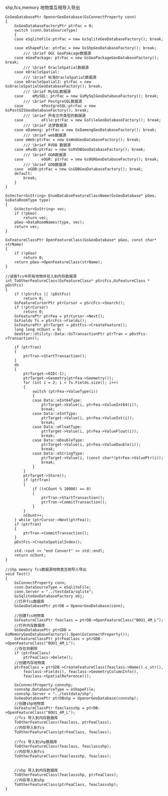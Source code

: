 shp,fcs,memory 地物类互相导入导出

	GsGeoDatabasePtr OpenorGeoDatabase(GsConnectProperty conn)
	{
		GsGeoDatabaseFactoryPtr ptrFac = 0;
		switch (conn.DataSourceType)
		{
		case eSqliteFile:ptrFac = new GsSqliteGeoDatabaseFactory(); break;
	
		case eShapeFile: ptrFac = new GsShpGeoDatabaseFactory(); break;
			/// \brief OGC GeoPakcage数据源
		case eGeoPackage: ptrFac = new GsGeoPackageGeoDatabaseFactory(); break;
			/// \brief OracleSpatial数据源
		case eOracleSpatial:
			/// \brief 标准OracleSpatial数据源
		case eOracleSpatial2: ptrFac = new GsOracleSpatialGeoDatabaseFactory(); break;
			/// \brief MySQL数据源
		case	eMySQL: ptrFac = new GsMySqlGeoDatabaseFactory(); break;
			/// \brief PostgreSQL数据源
		case		ePostgreSQL:ptrFac = new GsPostGISGeoDatabaseFactory(); break;
			/// \brief 所有文件类型的数据源
		case		eFile:ptrFac = new GsFileGeoDatabaseFactory(); break;
			/// \brief 达梦数据源
		case eDameng: ptrFac = new GsDamengGeoDatabaseFactory(); break;
			/// \brief web数据源
		case eWeb:ptrFac = new GsWebGeoDatabaseFactory(); break;
			/// \brief RVDB 数据源
		case eRvdb:ptrFac = new GsRVDBGeoDatabaseFactory(); break;
			/// \brief OGR数据源
		case		eOGR: ptrFac = new GsOGRGeoDatabaseFactory(); break;
			/// \brief GDB数据源
		case  eGDB:ptrFac = new GsGDBGeoDatabaseFactory(); break;
		default:
			break;
		}
	}
	
	GsVector<GsString> EnumDatabseFeatureClassName(GsGeoDatabase* pGeo, GsDataRoomType type)
	{
		GsVector<GsString> vec;
		if (!pGeo)
			return vec;
		pGeo->DataRoomNames(type, vec);
		return vec;
	}
	
	GsFeatureClassPtr OpenFeatureClass(GsGeoDatabase* pGeo, const char* strName)
	{
		if (!pGeo)
			return 0;
		return pGeo->OpenFeatureClass(strName);
	}
	
	//读取fcs中所有地物并存入到内存数据源
	int ToOtherFeatureClass(GsFeatureClass* pSrcFcs,GsFeatureClass * pDstFcs)
	{
		if (!pSrcFcs || !pDstFcs)
			return 0;
		GsFeatureCursorPtr ptrCursor = pSrcFcs->Search();
		if (!ptrCursor)
			return 0;
		GsFeaturePtr ptrFea = ptrCursor->Next();
		GsFields fs = pSrcFcs->Fields();
		GsFeaturePtr ptrTarget = pDstFcs->CreateFeature();
		long long nCOunt = 0;
		GeoStar::Utility::Data::GsTransactionPtr ptrTran = pDstFcs->Transaction();
		
		if (ptrTran)
		{
			ptrTran->StartTransaction();
		}
		do
		{
			ptrTarget->OID(-1);
			ptrTarget->Geometry(ptrFea->Geometry());
			for (int i = 2; i < fs.Fields.size(); i++)
			{
				switch (ptrFea->ValueType(i))
				{
				case Data::eInt64Type:
					ptrTarget->Value(i, ptrFea->ValueInt64(i));
					break;
				case Data::eIntType:
					ptrTarget->Value(i, ptrFea->ValueInt(i));
					break;
				case Data::eFloatType:
					ptrTarget->Value(i, ptrFea->ValueFloat(i));
					break;
				case Data::eDoubleType:
					ptrTarget->Value(i, ptrFea->ValueDouble(i));
					break;
				case Data::eStringType:
					ptrTarget->Value(i, (const char*)ptrFea->ValuePtr(i));
					break;
				}
			}
			ptrTarget->Store();
			if (ptrTran)
			{
				if ((nCOunt % 10000) == 0) 
				{
					ptrTran->StartTransaction();
					ptrTran->CommitTransaction();
				}
			}
			nCOunt++;
		} while (ptrCursor->Next(ptrFea));
		if (ptrTran)
		{
			ptrTran->CommitTransaction();
		}
		pDstFcs->CreateSpatialIndex();
	
		std::cout << "end Convert" << std::endl;
		return nCOunt;
	}
	
	//shp memory fcs数据源地物类互相导入导出
	void Test()
	{
		GsConnectProperty conn;
		conn.DataSourceType = eSqliteFile;
		conn.Server = "../testdata/sqlite";
		GsSqliteGeoDatabaseFactory obj;
		//打开fcs数据库
		GsGeoDatabasePtr ptrDB = OpenorGeoDatabase(conn);
	
		//创建fcs地物类
		GsFeatureClassPtr feaclass = ptrDB->OpenFeatureClass("BOU1_4M_L");
		//打开内存数据库
		GsGeoDatabasePtr ptrGDB = GsMemoryGeoDatabaseFactory().Open(GsConnectProperty());
		GsFeatureClassPtr ptrFeaClass = ptrGDB->OpenFeatureClass("BOU1_4M_L");
		//存在则删除
		if (ptrFeaClass)
			ptrFeaClass->Delete();
		//创建内存地物类
		ptrFeaClass = ptrGDB->CreateFeatureClass(feaclass->Name().c_str(),
			feaclass->Fields(), feaclass->GeometryColumnInfo(),
			feaclass->SpatialReference());
	
		GsConnectProperty connshp;
		connshp.DataSourceType = eShapeFile;
		connshp.Server = "../testdata/shp";
		GsGeoDatabasePtr ptrDBshp = OpenorGeoDatabase(connshp);
		//创建shp地物类
		GsFeatureClassPtr feaclassshp = ptrDB->OpenFeatureClass("BOU1_4M_L");
		//fcs 导入到内存数据库
		ToOtherFeatureClass(feaclass, ptrFeaClass);
		//内存导入到fcs
		ToOtherFeatureClass(ptrFeaClass, feaclass);
	
		//fcs 导入到shp数据库
		ToOtherFeatureClass(feaclass, feaclassshp);
		//内存导入到fcs
		ToOtherFeatureClass(feaclassshp, feaclass);
	
	
		//shp 导入到内存数据库
		ToOtherFeatureClass(feaclassshp, ptrFeaClass);
		//内存导入到shp
		ToOtherFeatureClass(ptrFeaClass, feaclassshp);
	}
